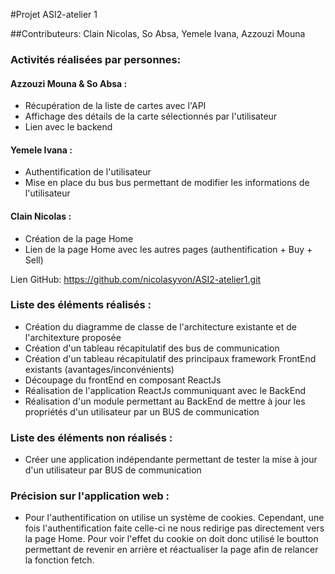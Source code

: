 #Projet ASI2-atelier 1

##Contributeurs: Clain Nicolas, So Absa, Yemele Ivana, Azzouzi Mouna

### Activités réalisées par personnes:

#### Azzouzi Mouna & So Absa :
- Récupération de la liste de cartes avec l'API
- Affichage des détails de la carte sélectionnés par l'utilisateur
- Lien avec le backend

#### Yemele Ivana :
- Authentification de l'utilisateur
- Mise en place du bus bus permettant de modifier les informations de l'utilisateur

#### Clain Nicolas :
- Création de la page Home
- Lien de la page Home avec les autres pages (authentification + Buy + Sell)

Lien GitHub: https://github.com/nicolasyvon/ASI2-atelier1.git

### Liste des éléments réalisés :
- Création du diagramme de classe de l'architecture existante et de l'architexture proposée
- Création d'un tableau récapitulatif des bus de communication
- Création d'un tableau récapitulatif des principaux framework  FrontEnd existants (avantages/inconvénients)
- Découpage du frontEnd en composant ReactJs
- Réalisation de l'application ReactJs communiquant avec le BackEnd
- Réalisation d'un module permettant au BackEnd de mettre à jour les propriétés d'un utilisateur par un BUS de communication

### Liste des éléments non réalisés :
- Créer une application indépendante permettant de tester la mise à jour d'un utilisateur par BUS de  communication

### Précision sur l'application web :
- Pour l'authentification on utilise un système de cookies. Cependant, une fois l'authentification faite celle-ci ne nous redirige pas directement vers la page Home. Pour voir l'effet du cookie on doit donc utilisé le boutton permettant de revenir en arrière et réactualiser la page afin de relancer la fonction fetch. 



